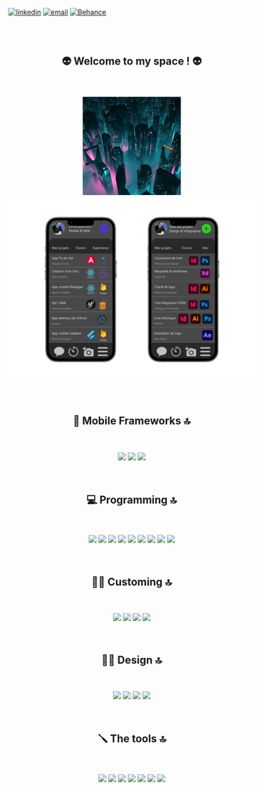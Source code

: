 [![linkedin](https://img.shields.io/badge/LinkedIn-0077B5?style=for-the-badge&logo=linkedin&logoColor=white)](https://www.linkedin.com/in/michael-barreca/)
[![email](https://img.shields.io/badge/Gmail-D14836?style=for-the-badge&logo=gmail&logoColor=white)](mailto:Michael-73@live.fr)
[![Behance](https://img.shields.io/badge/Behance-1769ff?style=for-the-badge&logo=behance&logoColor=white)](https://www.behance.net/michaelbarreca)

<br><br>

<div align="center">
        <h2>👽️ Welcome to my space ! 👽️</h2>
</div><br><br>

<div align="center">
        <img src="img/giphy.gif">
</div>




<div align="center">
        <img src="img/879shots_so.png">
</div>




<div align="center"><br><br>
        <h2>📲 Mobile Frameworks 🔝</h2><br><br>

<img src="https://img.shields.io/badge/Kotlin-B125EA&style=for-the-badge&logo=kotlin&logoColor=white"/>
<img src="https://img.shields.io/badge/React_Native-20232A?style=for-the-badge&logo=react&logoColor=61DAFB" />
<img src="https://img.shields.io/badge/Flutter-3880FF?style=for-the-badge&logo=flutter&logoColor=3880FF" />
        
</div>


<div align="center"><br><br>
        <h2>💻 Programming 🔝</h2><br><br>

<img src="https://img.shields.io/badge/PHP-777BB4?style=for-the-badge&logo=php&logoColor=white" />
<img src="https://img.shields.io/badge/JavaScript-323330?style=for-the-badge&logo=javascript&logoColor=F7DF1E" />
<img src="https://img.shields.io/badge/HTML5-E34F26?style=for-the-badge&logo=html5&logoColor=white" />
<img src="https://img.shields.io/badge/Redux-593D88?style=for-the-badge&logo=redux&logoColor=white" />
<img src="https://img.shields.io/badge/React-20232A?style=for-the-badge&logo=react&logoColor=61DAFB" />
<img src="https://img.shields.io/badge/firebase-ffca28?style=for-the-badge&logo=firebase&logoColor=black" />
<img src="https://img.shields.io/badge/MySQL-005C84?style=for-the-badge&logo=mysql&logoColor=white" />
<img src="https://img.shields.io/badge/Symfony-000000?style=for-the-badge&logo=Symfony&logoColor=white" />
<img src="https://img.shields.io/badge/Electron-2B2E3A?style=for-the-badge&logo=electron&logoColor=9FEAF9" />
</div>

<div align="center"><br><br>
        <h2>👨‍🎨 Customing 🔝</h2><br><br>
        
<img src="https://img.shields.io/badge/Bootstrap-563D7C?style=for-the-badge&logo=bootstrap&logoColor=white" />
<img src="https://img.shields.io/badge/Tailwind_CSS-38B2AC?style=for-the-badge&logo=tailwind-css&logoColor=white" />
<img src="https://img.shields.io/badge/CSS3-1572B6?style=for-the-badge&logo=css3&logoColor=white" />
<img src="https://img.shields.io/badge/Sass-CC6699?style=for-the-badge&logo=sass&logoColor=white" />
</div>

<div align="center"><br><br>
        <h2>✍🏼 Design 🔝</h2><br><br>
        

<img src="https://img.shields.io/badge/Adobe%20XD-470137?style=for-the-badge&logo=Adobe%20XD&logoColor=#FF61F6" />
<img src="https://img.shields.io/badge/Adobe%20Illustrator-FF9A00?style=for-the-badge&logo=adobe%20illustrator&logoColor=white" />
<img src="https://img.shields.io/badge/Adobe%20InDesign-FF3366?style=for-the-badge&logo=Adobe%20InDesign&logoColor=white" />
<img src="https://img.shields.io/badge/Adobe%20Photoshop-31A8FF?style=for-the-badge&logo=Adobe%20Photoshop&logoColor=black" />


</div>


<div align="center"><br><br>
        <h2>🪛 The tools 🔝</h2><br><br>



<img src="https://img.shields.io/badge/Dribbble-EA4C89?style=for-the-badge&logo=dribbble&logoColor=white" />
<img src="https://img.shields.io/badge/Trello-0052CC?style=for-the-badge&logo=trello&logoColor=white" />
<img src="https://img.shields.io/badge/Miro-F7C922?style=for-the-badge&logo=Miro&logoColor=050036" />
<img src="https://img.shields.io/badge/Postman-FF6C37?style=for-the-badge&logo=Postman&logoColor=white" />
<img src="https://img.shields.io/badge/Android_Studio-3DDC84?style=for-the-badge&logo=android-studio&logoColor=white" />
<img src="https://img.shields.io/badge/Docker-2CA5E0?style=for-the-badge&logo=docker&logoColor=white" />
<img src="https://img.shields.io/badge/Unsplash-000000?style=for-the-badge&logo=Unsplash&logoColor=white" />
</div>




